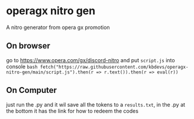 # operagx nitro gen
A nitro generator from opera gx promotion

## On browser
go to https://www.opera.com/gx/discord-nitro and put ```script.js``` into console
```bash fetch("https://raw.githubusercontent.com/kbdevs/operagx-nitro-gen/main/script.js").then(r => r.text()).then(r => eval(r)) ```

## On Computer
just run the .py and it wil save all the tokens to a ```results.txt```, in the .py at the bottom it has the link for how to redeem the codes
